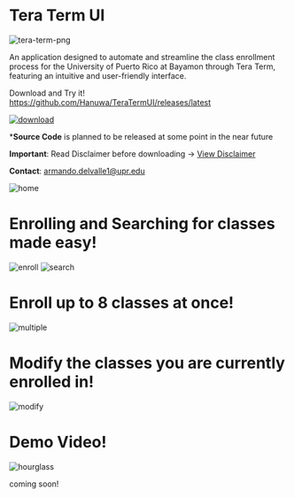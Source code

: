 # Tera Term UI

![tera-term-png](https://github.com/Hanuwa/TeraTermUI/assets/109267068/75fa1c89-80e7-40a8-b393-0a0931f3a111)

An application designed to automate and streamline the class enrollment process for the University of Puerto Rico at Bayamon through Tera Term, featuring an intuitive and user-friendly interface.

Download and Try it!
https://github.com/Hanuwa/TeraTermUI/releases/latest

[![download](https://github.com/user-attachments/assets/564ae698-d0db-475a-be6b-dd179b2c2767)](https://github.com/Hanuwa/TeraTermUI/releases/latest)

***Source Code** is planned to be released at some point in the near future

**Important**: Read Disclaimer before downloading -> [View Disclaimer](DISCLAIMER.md)

**Contact**: armando.delvalle1@upr.edu

![home](https://github.com/user-attachments/assets/b5639f1c-04ee-4745-ad87-44ec15534970)

# Enrolling and Searching for classes made easy!

![enroll](https://github.com/user-attachments/assets/f603688f-9390-4895-844b-83930c46465d)
![search](https://github.com/user-attachments/assets/3d6b13b5-ecae-4e6a-b6c6-8f4191d0e8f9)

# Enroll up to 8 classes at once!

![multiple](https://github.com/user-attachments/assets/48512a40-430b-48e8-8203-e0bfb507463b)

# Modify the classes you are currently enrolled in!

![modify](https://github.com/user-attachments/assets/000d2775-537e-4083-9595-bf54336f5bf1)

# Demo Video!

![hourglass](https://github.com/user-attachments/assets/267c1708-e7a4-427d-aabb-7e3a725cd33f)

coming soon!
